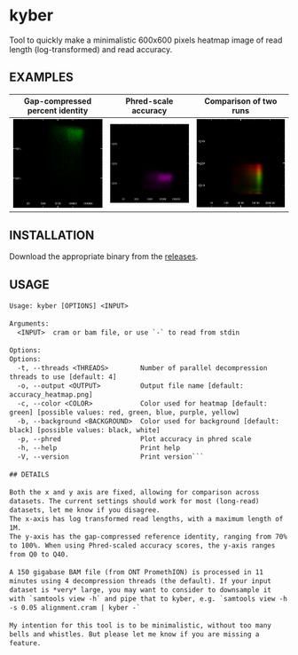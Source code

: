 # kyber

Tool to quickly make a minimalistic 600x600 pixels heatmap image of read length (log-transformed) and read accuracy.

## EXAMPLES

Gap-compressed percent identity             |  Phred-scale accuracy | Comparison of two runs
:-------------------------:|:-------------------------:|:-------------------------:
![example](example/accuracy_heatmap.png)  |  ![example](example/accuracy_heatmap_phred.png) | ![example](example/accuracy_heatmap_comparison.png)

## INSTALLATION

Download the appropriate binary from the [releases](https://github.com/wdecoster/kyber/releases).

## USAGE

```text
Usage: kyber [OPTIONS] <INPUT>

Arguments:
  <INPUT>  cram or bam file, or use `-` to read from stdin

Options:
Options:
  -t, --threads <THREADS>        Number of parallel decompression threads to use [default: 4]
  -o, --output <OUTPUT>          Output file name [default: accuracy_heatmap.png]
  -c, --color <COLOR>            Color used for heatmap [default: green] [possible values: red, green, blue, purple, yellow]
  -b, --background <BACKGROUND>  Color used for background [default: black] [possible values: black, white]
  -p, --phred                    Plot accuracy in phred scale
  -h, --help                     Print help
  -V, --version                  Print version```

## DETAILS

Both the x and y axis are fixed, allowing for comparison across datasets. The current settings should work for most (long-read) datasets, let me know if you disagree.
The x-axis has log transformed read lengths, with a maximum length of 1M.
The y-axis has the gap-compressed reference identity, ranging from 70% to 100%. When using Phred-scaled accuracy scores, the y-axis ranges from Q0 to Q40.

A 150 gigabase BAM file (from ONT PromethION) is processed in 11 minutes using 4 decompression threads (the default). If your input dataset is *very* large, you may want to consider to downsample it with `samtools view -h` and pipe that to kyber, e.g. `samtools view -h -s 0.05 alignment.cram | kyber -`

My intention for this tool is to be minimalistic, without too many bells and whistles. But please let me know if you are missing a feature.
